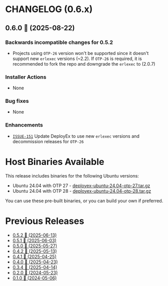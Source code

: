 # CHANGELOG (0.6.x)

## 0.6.0 🚀 (2025-08-22)

### Backwards incompatible changes for 0.5.2
 * Projects using `OTP-26` version won't be supported since it doesn't support new `erlexec` versions (~2.2). If `OTP-26` is required, it is recommended to fork the repo and downgrade the `erlexec` to (2.0.7)

### Installer Actions
 * None

### Bug fixes
 * None

### Enhancements
 * [`ISSUE-151`](https://github.com/thiagoesteves/deployex/issues/151) Update DeployEx to use new `erlexec` versions and decommission releases for `OTP-26`

# Host Binaries Available

This release includes binaries for the following Ubuntu versions:

 * Ubuntu 24.04 with OTP 27 - [deployex-ubuntu-24.04-otp-27.tar.gz](https://github.com/thiagoesteves/deployex/tree/main/devops/releases/otp-27/.tool-versions)
 * Ubuntu 24.04 with OTP 28 - [deployex-ubuntu-24.04-otp-28.tar.gz](https://github.com/thiagoesteves/deployex/tree/main/devops/releases/otp-28/.tool-versions)

 You can use these pre-built binaries, or you can build your own if preferred.

# Previous Releases
 * [0.5.2 🚀 (2025-06-13)](https://github.com/thiagoesteves/deployex/blob/0.5.2/CHANGELOG.md)
 * [0.5.1 🚀 (2025-06-03)](https://github.com/thiagoesteves/deployex/blob/0.5.1/CHANGELOG.md)
 * [0.5.0 🚀 (2025-05-27)](https://github.com/thiagoesteves/deployex/blob/0.5.0/CHANGELOG.md)
 * [0.4.2 🚀 (2025-05-13)](https://github.com/thiagoesteves/deployex/blob/0.4.2/CHANGELOG.md)
 * [0.4.1 🚀 (2025-04-25)](https://github.com/thiagoesteves/deployex/blob/0.4.1/CHANGELOG.md)
 * [0.4.0 🚀 (2025-04-23)](https://github.com/thiagoesteves/deployex/blob/0.4.0/CHANGELOG.md)
 * [0.3.4 🚀 (2025-04-14)](https://github.com/thiagoesteves/deployex/blob/0.3.4/CHANGELOG.md)
 * [0.2.0 🚀 (2024-05-23)](https://github.com/thiagoesteves/deployex/blob/0.2.0/CHANGELOG.md)
 * [0.1.0 🚀 (2024-05-06)](https://github.com/thiagoesteves/deployex/blob/0.1.0/changelog.md)